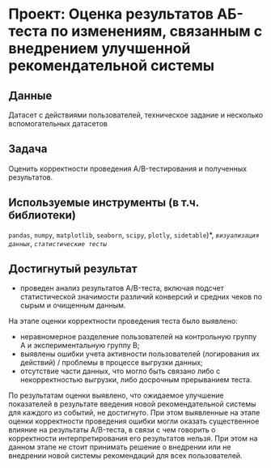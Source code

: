 # Проект: Оценка результатов АБ-теста по изменениям, связанным с внедрением улучшенной рекомендательной системы

## Данные
Датасет с действиями пользователей, техническое задание и несколько вспомогательных датасетов

## Задача
Оценить корректности проведения A/B-тестирования и полученных результатов.

## Используемые инструменты (в т.ч. библиотеки)
`pandas`, `numpy`, `matplotlib`, `seaborn`, `scipy`, `plotly`, `sidetable`)*, *`визуализация данных`*, *`статистические тесты`*

## Достигнутый результат
- проведен анализ результатов A/B-теста, включая подсчет статистической значимости различий конверсий и средних чеков по сырым и очищенным данным. 

На этапе оценки корректности проведения теста было выявлено:
- неравномерное разделение пользователей на контрольную группу А и экспериментальную группу B;
- выявлены ошибки учета активности пользователей (логирования их действий) / проблемы в процессе выгрузки данных;
- отсутствие части данных, что могло быть связано либо с некорректностью выгрузки, либо досрочным прерыванием теста.

По результатам оценки выявлено, что ожидаемое улучшение показателей в результате введения новой рекомендательной системы для каждого из событий, не достигнуто.
При этом выявленные на этапе оценки корректности проведения ошибки могли оказать существенное влияние на результаты A/B-теста, в связи с чем говорить о корректности интерпретирования его результатов нельзя. При этом на данном этапе не стоит принимать решение о внедрении или не внедрении новой системы рекомендаций для всех пользователей.
